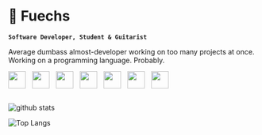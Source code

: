 # 🐾 Fuechs

**`Software Developer, Student & Guitarist`**

Average dumbass almost-developer working on too many projects at once.
Working on a programming language. Probably.

<img align="left" width="35px" style="padding-right:10px;" src="https://cdn.jsdelivr.net/gh/devicons/devicon/icons/python/python-original.svg" />
<img align="left" width="35px" style="padding-right:10px;" src="https://cdn.jsdelivr.net/gh/devicons/devicon/icons/c/c-original.svg" />
<img align="left" width="35px" style="padding-right:10px;" src="https://cdn.jsdelivr.net/gh/devicons/devicon/icons/cplusplus/cplusplus-original.svg" />
<img align="left" width="35px" style="padding-right:10px;" src="https://cdn.jsdelivr.net/gh/devicons/devicon/icons/java/java-original.svg" />
<img align="left" width="35px" style="padding-right:10px;" src="https://cdn.jsdelivr.net/gh/devicons/devicon/icons/rust/rust-plain.svg" />
<img align="left" width="35px" style="padding-right:10px;" src="https://cdn.jsdelivr.net/gh/devicons/devicon/icons/html5/html5-original.svg" />
<img align="left" width="35px" style="padding-right:10px;" src="https://cdn.jsdelivr.net/gh/devicons/devicon/icons/css3/css3-original.svg" />

<br>
<br>
<br>

![github stats](
  https://github-readme-stats.vercel.app/api?username=Fuechs&show_icons=true&theme=aura_dark
)

![Top Langs](
  https://github-readme-stats.vercel.app/api/top-langs/?username=Fuechs&layout=compact
)
